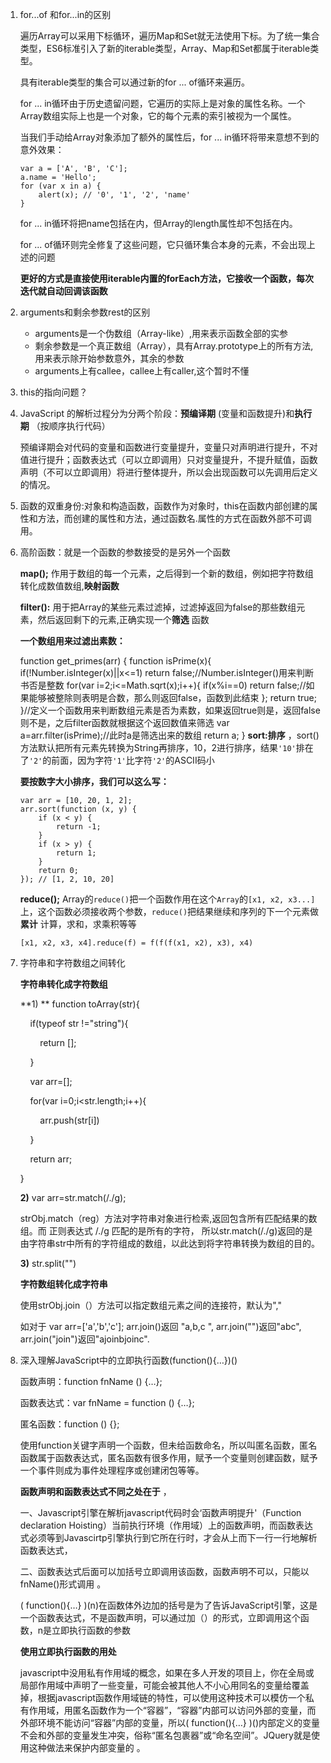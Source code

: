 1. for...of   和for...in的区别

   遍历Array可以采用下标循环，遍历Map和Set就无法使用下标。为了统一集合类型，ES6标准引入了新的iterable类型，Array、Map和Set都属于iterable类型。

   具有iterable类型的集合可以通过新的for ... of循环来遍历。

   for ... in循环由于历史遗留问题，它遍历的实际上是对象的属性名称。一个Array数组实际上也是一个对象，它的每个元素的索引被视为一个属性。

   当我们手动给Array对象添加了额外的属性后，for ... in循环将带来意想不到的意外效果：

   ```
   var a = ['A', 'B', 'C'];
   a.name = 'Hello';
   for (var x in a) {
       alert(x); // '0', '1', '2', 'name'
   }
   ```

   for ... in循环将把name包括在内，但Array的length属性却不包括在内。

   for ... of循环则完全修复了这些问题，它只循环集合本身的元素，不会出现上述的问题

   **更好的方式是直接使用iterable内置的forEach方法，它接收一个函数，每次迭代就自动回调该函数** 

2. arguments和剩余参数rest的区别

   - arguments是一个伪数组（Array-like）,用来表示函数全部的实参
   - 剩余参数是一个真正数组（Array），具有Array.prototype上的所有方法,用来表示除开始参数意外，其余的参数
   - arguments上有callee，callee上有caller,这个暂时不懂

3. this的指向问题？

4. JavaScript 的解析过程分为分两个阶段：**预编译期** (变量和函数提升)和**执行期** （按顺序执行代码）

   预编译期会对代码的变量和函数进行变量提升，变量只对声明进行提升，不对值进行提升；函数表达式（可以立即调用）只对变量提升，不提升赋值，函数声明（不可以立即调用）将进行整体提升，所以会出现函数可以先调用后定义的情况。

5. 函数的双重身份:对象和构造函数，函数作为对象时，this在函数内部创建的属性和方法，而创建的属性和方法，通过函数名.属性的方式在函数外部不可调用。

6. 高阶函数：就是一个函数的参数接受的是另外一个函数

   **map();**   作用于数组的每一个元素，之后得到一个新的数组，例如把字符数组转化成数值数组,**映射函数** 

   **filter():**   用于把Array的某些元素过滤掉，过滤掉返回为false的那些数组元素，然后返回剩下的元素,正确实现一个**筛选** 函数

   **一个数组用来过滤出素数：** 

   	function get_primes(arr) {
   	    function isPrime(x){
   	        if(!Number.isInteger(x)||x<=1) return false;//Number.isInteger()用来判断书否是整数
   	        for(var i=2;i<=Math.sqrt(x);i++){
   	            if(x%i==0) return false;//如果能够被整除则表明是合数，那么则返回false，函数到此结束
   	        };
   	        return true;
   	    }//定义一个函数用来判断数组元素是否为素数，如果返回true则是，返回false则不是，之后filter函数就根据这个返回数值来筛选
   	    var a=arr.filter(isPrime);//此时a是筛选出来的数组
   	    return a;
   	}
   **sort:排序** ，sort()方法默认把所有元素先转换为String再排序，10，2进行排序，结果`'10'`排在了`'2'`的前面，因为字符`'1'`比字符`'2'`的ASCII码小

   **要按数字大小排序，我们可以这么写：** 

   ```
   var arr = [10, 20, 1, 2];
   arr.sort(function (x, y) {
       if (x < y) {
           return -1;
       }
       if (x > y) {
           return 1;
       }
       return 0;
   }); // [1, 2, 10, 20]
   ```

   **reduce();**       Array的`reduce()`把一个函数作用在这个`Array`的`[x1, x2, x3...]`上，这个函数必须接收两个参数，`reduce()`把结果继续和序列的下一个元素做**累计** 计算，求和，求乘积等等

   ```
   [x1, x2, x3, x4].reduce(f) = f(f(f(x1, x2), x3), x4)
   ```

7. 字符串和字符数组之间转化

   **字符串转化成字符数组** 

   **1) ** function toArray(str){

       if(typeof str !="string"){

           return [];

       }

       var arr=[];

       for(var i=0;i<str.length;i++){

           arr.push(str[i])

       } 

       return arr;

   }

   **2)** var arr=str.match(/./g); 

   strObj.match（reg）方法对字符串对象进行检索,返回包含所有匹配结果的数组。而 正则表达式 /./g 匹配的是所有的字符， 所以str.match(/./g)返回的是由字符串str中所有的字符组成的数组，以此达到将字符串转换为数组的目的。

   **3)** str.split("")	

   **字符数组转化成字符串** 

   使用strObj.join（）方法可以指定数组元素之间的连接符，默认为"," 

   如对于 var arr=['a','b','c']; arr.join()返回 "a,b,c ", arr.join("")返回"abc", arr.join("join")返回"ajoinbjoinc". 

8. 深入理解JavaScript中的立即执行函数(function(){…})()

   函数声明：function fnName () {…};

   函数表达式：var fnName = function () {…};

   匿名函数：function () {};

   使用function关键字声明一个函数，但未给函数命名，所以叫匿名函数，匿名函数属于函数表达式，匿名函数有很多作用，赋予一个变量则创建函数，赋予一个事件则成为事件处理程序或创建闭包等等。

   **函数声明和函数表达式不同之处在于** ，

   一、Javascript引擎在解析javascript代码时会‘函数声明提升'（Function declaration Hoisting）当前执行环境（作用域）上的函数声明，而函数表达式必须等到Javascirtp引擎执行到它所在行时，才会从上而下一行一行地解析函数表达式，

   二、函数表达式后面可以加括号立即调用该函数，函数声明不可以，只能以fnName()形式调用 。

   ( function(){…} )(n)在函数体外边加的括号是为了告诉JavaScript引擎，这是一个函数表达式，不是函数声明，可以通过加（）的形式，立即调用这个函数，n是立即执行函数的参数

   **使用立即执行函数的用处** 

   javascript中没用私有作用域的概念，如果在多人开发的项目上，你在全局或局部作用域中声明了一些变量，可能会被其他人不小心用同名的变量给覆盖掉，根据javascript函数作用域链的特性，可以使用这种技术可以模仿一个私有作用域，用匿名函数作为一个“容器”，“容器”内部可以访问外部的变量，而外部环境不能访问“容器”内部的变量，所以( function(){…} )()内部定义的变量不会和外部的变量发生冲突，俗称“匿名包裹器”或“命名空间”。JQuery就是使用这种做法来保护内部变量的	。

   ​


   




   ​

   ​

   